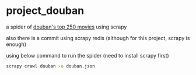 # project_douban

a spider of <a href="https://movie.douban.com/top250" target="_blank">douban's top 250 movies</a> using scrapy

also there is a commit using scrapy redis (although for this project, scrapy is enough)

using below command to run the spider (need to install scrapy first)

```bash
scrapy crawl douban -o douban.json
```
